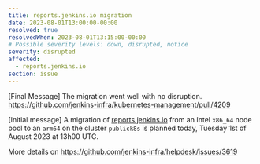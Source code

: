 ```yaml
---
title: reports.jenkins.io migration
date: 2023-08-01T13:00:00-00:00
resolved: true
resolvedWhen: 2023-08-01T13:15:00-00:00
# Possible severity levels: down, disrupted, notice
severity: disrupted
affected:
  - reports.jenkins.io
section: issue
---
```


[Final Message]
The migration went well with no disruption.
<https://github.com/jenkins-infra/kubernetes-management/pull/4209>

[Initial message]
A migration of [reports.jenkins.io](https://reports.jenkins.io) from an Intel `x86_64` node pool to an `arm64` on the cluster `publick8s` is planned today, Tuesday 1st of August 2023 at 13h00 UTC.

More details on <https://github.com/jenkins-infra/helpdesk/issues/3619>

